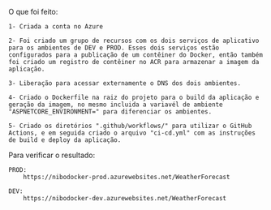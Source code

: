 O que foi feito:

    1- Criada a conta no Azure

    2- Foi criado um grupo de recursos com os dois serviços de aplicativo para os ambientes de DEV e PROD. Esses dois serviços estão configurados para a publicação de um contêiner do Docker, então também foi criado um registro de contêiner no ACR para armazenar a imagem da aplicação.

    3- Liberação para acessar externamente o DNS dos dois ambientes.

    4- Criado o Dockerfile na raiz do projeto para o build da aplicação e geração da imagem, no mesmo incluida a variavél de ambiente "ASPNETCORE_ENVIRONMENT=" para diferenciar os ambientes.

    5- Criado os diretórios ".github/workflows/" para utilizar o GitHub Actions, e em seguida criado o arquivo "ci-cd.yml" com as instruções de build e deploy da aplicação.


Para verificar o resultado: 

    PROD:
        https://nibodocker-prod.azurewebsites.net/WeatherForecast

    DEV:
        https://nibodocker-dev.azurewebsites.net/WeatherForecast


